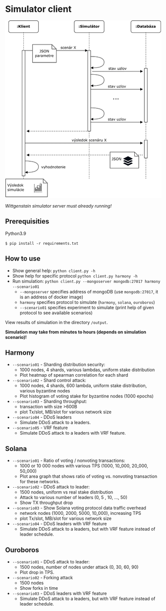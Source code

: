 # Simulator client

![alt text](simulation-sequence-diagram.png)

*Wittgenstain simulator server must already running!*

## Prerequisities
Python3.9

`$ pip install -r requirements.txt`


## How to use

* Show general help: `python client.py -h`
* Show help for specific protocol `python client.py harmony -h`
* Run simulation: `python client.py --mongoserver mongodb:27017 harmony --scenario01`
  * `--mongoserver` specifies address of mongoDB (use `mongodb:27017`, it is an address of docker image)
  * `harmony` specifies protocol to simulate (`harmony`, `solana`, `ouroboros`)
  * `--scenario01` specifies experiment to simulate (print help of given protocol to see available scenarios)

View results of simulation in the directory `/output`.

**Simulation may take from minutes to hours (depends on simulation scenario)!**
## Harmony

* `--scenario01` - Sharding distribution security:
  * 1000 nodes, 4 shards, various lambdas, uniform stake distribution 
  * Plot heatmap of spearman correlation for each shard
* `--scenario02` - Shard control attack:
  * 1000 nodes, 4 shards, 600 lambda, uniform stake distribution, various byzantine nodes
  * Plot histogram of voting stake for byzantine nodes (1000 epochs)
* `--scenario03` - Sharding throughput:
  * transaction with size >600B
  * plot Tx/slot, MB/slot for various network size
* `--scenario04` - DDoS leaders
  * Simulate DDoS attack to a leaders.
* `--scenario05` - VRF feature
  * Simulate DDoS attack to a leaders with VRF feature.

## Solana
* `--scenario01` - Ratio of voting / nonvoting transactions:
  * 1000 or 10 000 nodes with various TPS (1000, 10_000, 20_000, 50_000) 
  * Plot area graph that shows ratio of voting vs. nonvoting transaction for these networks.
* `--scenario02` - DDoS attack to leader:
  * 1500 nodes, uniform vs real stake distribution
  * Attack to various number of leaders (0, 5 , 10, ..., 50)
  * Show TX throughput drop
* `--scenario03` - Show Solana voting protocol data traffic overhead
  * network nodes (1000, 2000, 5000, 10_000), increasing TPS
  * plot Tx/slot, MB/slot for various network size
* `--scenario04` - DDoS leaders with VRF feature
  * Simulate DDoS attack to a leaders, but with VRF feature instead of leader schedule.

## Ouroboros
* `--scenario01` - DDoS attack to leader:
  * 1500 nodes, number of nodes under attack (0, 30, 60, 90)
  * Plot drop in TPS.
* `--scenario02` - Forking attack
  * 1500 nodes
  * Show forks in time
* `--scenario03` - DDoS leaders with VRF feature
  * Simulate DDoS attack to a leaders, but with VRF feature instead of leader schedule.
